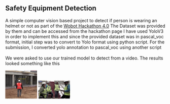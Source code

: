 ## Safety Equipment Detection

A simple computer vision based project to detect if person is wearing an helmet or not as part of the 
[Wobot Hackathon 4.0](https://wobot.ai/blog/wobot-hackathon-4-0/)
The Dataset was provided by them and can be accessed from the hackathon page
I have used YoloV3 in order to implement this and since the provided dataset was
in pascal_voc format, initial step was to convert to Yolo format using python script. For the 
submission, I converted yolo annotation to pascal_voc using another script
<br><br>
We were asked to use our trained model to detect from a video. The results looked something like this

<img src="Images/ex1.gif" width=100/> <img src="Images/ex2.gif" width=100/>
